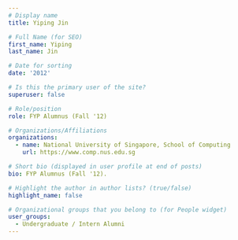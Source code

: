 ```yaml
---
# Display name
title: Yiping Jin

# Full Name (for SEO) 
first_name: Yiping
last_name: Jin

# Date for sorting
date: '2012'

# Is this the primary user of the site?
superuser: false

# Role/position
role: FYP Alumnus (Fall '12)

# Organizations/Affiliations
organizations:
  - name: National University of Singapore, School of Computing
    url: https://www.comp.nus.edu.sg

# Short bio (displayed in user profile at end of posts)
bio: FYP Alumnus (Fall '12). 

# Highlight the author in author lists? (true/false)
highlight_name: false

# Organizational groups that you belong to (for People widget)
user_groups:
  - Undergraduate / Intern Alumni
---
```

